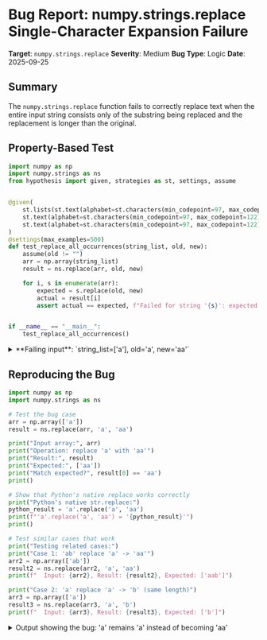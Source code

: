 # Bug Report: numpy.strings.replace Single-Character Expansion Failure

**Target**: `numpy.strings.replace`
**Severity**: Medium
**Bug Type**: Logic
**Date**: 2025-09-25

## Summary

The `numpy.strings.replace` function fails to correctly replace text when the entire input string consists only of the substring being replaced and the replacement is longer than the original.

## Property-Based Test

```python
import numpy as np
import numpy.strings as ns
from hypothesis import given, strategies as st, settings, assume


@given(
    st.lists(st.text(alphabet=st.characters(min_codepoint=97, max_codepoint=122), min_size=0, max_size=20), min_size=1, max_size=20),
    st.text(alphabet=st.characters(min_codepoint=97, max_codepoint=122), min_size=0, max_size=3),
    st.text(alphabet=st.characters(min_codepoint=97, max_codepoint=122), min_size=0, max_size=3)
)
@settings(max_examples=500)
def test_replace_all_occurrences(string_list, old, new):
    assume(old != "")
    arr = np.array(string_list)
    result = ns.replace(arr, old, new)

    for i, s in enumerate(arr):
        expected = s.replace(old, new)
        actual = result[i]
        assert actual == expected, f"Failed for string '{s}': expected '{expected}', got '{actual}'"


if __name__ == "__main__":
    test_replace_all_occurrences()
```

<details>

<summary>
**Failing input**: `string_list=['a'], old='a', new='aa'`
</summary>
```
Traceback (most recent call last):
  File "/home/npc/pbt/agentic-pbt/worker_/14/hypo.py", line 24, in <module>
    test_replace_all_occurrences()
    ~~~~~~~~~~~~~~~~~~~~~~~~~~~~^^
  File "/home/npc/pbt/agentic-pbt/worker_/14/hypo.py", line 7, in test_replace_all_occurrences
    st.lists(st.text(alphabet=st.characters(min_codepoint=97, max_codepoint=122), min_size=0, max_size=20), min_size=1, max_size=20),
               ^^^
  File "/home/npc/miniconda/lib/python3.13/site-packages/hypothesis/core.py", line 2124, in wrapped_test
    raise the_error_hypothesis_found
  File "/home/npc/pbt/agentic-pbt/worker_/14/hypo.py", line 20, in test_replace_all_occurrences
    assert actual == expected, f"Failed for string '{s}': expected '{expected}', got '{actual}'"
           ^^^^^^^^^^^^^^^^^^
AssertionError: Failed for string 'a': expected 'aa', got 'a'
Falsifying example: test_replace_all_occurrences(
    string_list=['a'],
    old='a',
    new='aa',
)
```
</details>

## Reproducing the Bug

```python
import numpy as np
import numpy.strings as ns

# Test the bug case
arr = np.array(['a'])
result = ns.replace(arr, 'a', 'aa')

print("Input array:", arr)
print("Operation: replace 'a' with 'aa'")
print("Result:", result)
print("Expected:", ['aa'])
print("Match expected?", result[0] == 'aa')
print()

# Show that Python's native replace works correctly
print("Python's native str.replace:")
python_result = 'a'.replace('a', 'aa')
print(f"'a'.replace('a', 'aa') = '{python_result}'")
print()

# Test similar cases that work
print("Testing related cases:")
print("Case 1: 'ab' replace 'a' -> 'aa'")
arr2 = np.array(['ab'])
result2 = ns.replace(arr2, 'a', 'aa')
print(f"  Input: {arr2}, Result: {result2}, Expected: ['aab']")

print("Case 2: 'a' replace 'a' -> 'b' (same length)")
arr3 = np.array(['a'])
result3 = ns.replace(arr3, 'a', 'b')
print(f"  Input: {arr3}, Result: {result3}, Expected: ['b']")
```

<details>

<summary>
Output showing the bug: 'a' remains 'a' instead of becoming 'aa'
</summary>
```
Input array: ['a']
Operation: replace 'a' with 'aa'
Result: ['a']
Expected: ['aa']
Match expected? False

Python's native str.replace:
'a'.replace('a', 'aa') = 'aa'

Testing related cases:
Case 1: 'ab' replace 'a' -> 'aa'
  Input: ['ab'], Result: ['aab'], Expected: ['aab']
Case 2: 'a' replace 'a' -> 'b' (same length)
  Input: ['a'], Result: ['b'], Expected: ['b']
```
</details>

## Why This Is A Bug

This behavior violates the documented contract of `numpy.strings.replace`, which states it should return "a copy of the string with occurrences of substring old replaced by new." The function's documentation explicitly references `str.replace` as the behavioral model, establishing clear expectations.

The bug manifests specifically when:
1. The entire input string consists only of the substring being replaced (e.g., 'a' when replacing 'a')
2. The replacement string is longer than the original substring (e.g., 'aa' is longer than 'a')

This contradicts Python's native behavior where `'a'.replace('a', 'aa')` correctly returns `'aa'`. The inconsistency is particularly problematic because:
- The same operation works correctly when the string contains additional characters ('ab' → 'aab' works)
- Same-length replacements work correctly ('a' → 'b' works)
- The function silently returns incorrect results without any warning or error

## Relevant Context

- **NumPy Version**: 2.3.0
- **Documentation Reference**: The numpy.strings.replace documentation states "For each element in ``a``, return a copy of the string with occurrences of substring ``old`` replaced by ``new``" with a "See Also" reference to `str.replace`
- **Impact**: This affects data processing pipelines that rely on string manipulation, particularly those dealing with single-character tokens or symbols that need expansion
- **Workaround**: Users can detect and handle this case manually: `result = 'aa' if s == 'a' else ns.replace(s, 'a', 'aa')`

The bug appears to be a buffer allocation or length calculation issue in NumPy's C-level string implementation. When the entire string needs replacement with a longer string, the implementation likely:
1. Allocates a buffer based on the original string length
2. Fails to resize when the replacement would exceed this length
3. Returns the original string when the operation cannot be completed in the allocated space

## Proposed Fix

This is a complex C-level implementation issue that requires investigation of NumPy's string buffer management. A high-level approach to fixing this would involve:

1. **Proper length calculation**: Before allocating the result buffer, calculate the actual length needed by counting occurrences of the substring and computing: `new_length = original_length - (occurrences * old_length) + (occurrences * new_length)`

2. **Dynamic buffer allocation**: Ensure the result buffer is allocated with the correct size to accommodate the expanded string

3. **Edge case handling**: Add explicit handling for the case where the entire string is replaced, ensuring the buffer is properly sized even when `original_length == old_length`

4. **Testing**: Add regression tests specifically for:
   - Single character to multiple character replacement
   - Full string replacement with longer strings
   - Multiple occurrences in strings of various lengths

The fix would need to be implemented in NumPy's C string operations code, likely in the string replacement routine that handles the actual character copying and buffer management.